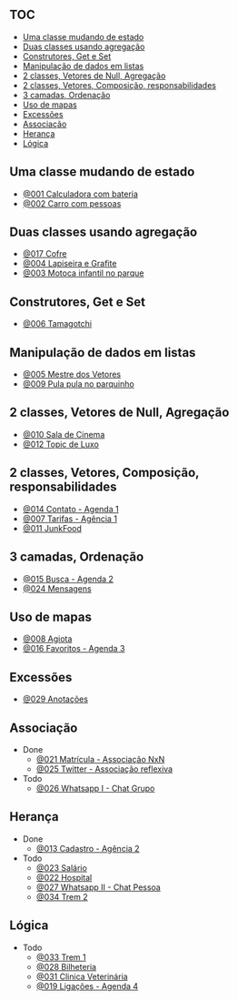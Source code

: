 ## TOC []()

<!--TOC_BEGIN-->
- [Uma classe mudando de estado](#uma-classe-mudando-de-estado)
- [Duas classes usando agregação](#duas-classes-usando-agregação)
- [Construtores, Get e Set](#construtores-get-e-set)
- [Manipulação de dados em listas](#manipulação-de-dados-em-listas)
- [2 classes, Vetores de Null, Agregação](#2-classes-vetores-de-null-agregação)
- [2 classes, Vetores, Composição, responsabilidades](#2-classes-vetores-composição-responsabilidades)
- [3 camadas, Ordenação](#3-camadas-ordenação)
- [Uso de mapas](#uso-de-mapas)
- [Excessões](#excessões)
- [Associação](#associação)
- [Herança](#herança)
- [Lógica](#lógica)

<!--TOC_END-->

## Uma classe mudando de estado

- [@001 Calculadora com bateria](base/001/Readme.md) 
- [@002 Carro com pessoas](base/002/Readme.md) 

## Duas classes usando agregação
- [@017 Cofre](base/017/Readme.md) 
- [@004 Lapiseira e Grafite](base/004/Readme.md) 
- [@003 Motoca infantil no parque](base/003/Readme.md) 

## Construtores, Get e Set

- [@006 Tamagotchi](base/006/Readme.md) 

## Manipulação de dados em listas
- [@005 Mestre dos Vetores](base/005/Readme.md) 
- [@009 Pula pula no parquinho](base/009/Readme.md) 

## 2 classes, Vetores de Null, Agregação
- [@010 Sala de Cinema](base/010/Readme.md) 
- [@012 Topic de Luxo](base/012/Readme.md) 

## 2 classes, Vetores, Composição, responsabilidades
- [@014 Contato - Agenda 1](base/014/Readme.md) 
- [@007 Tarifas - Agência 1](base/007/Readme.md) 
- [@011 JunkFood](base/011/Readme.md) 


## 3 camadas, Ordenação
- [@015 Busca - Agenda 2](base/015/Readme.md) 
- [@024 Mensagens](base/024/Readme.md) 

## Uso de mapas
- [@008 Agiota](base/008/Readme.md) 
- [@016 Favoritos - Agenda 3](base/016/Readme.md) 

## Excessões
- [@029 Anotações](base/029/Readme.md) 

## Associação
- Done
    - [@021 Matrícula - Associação NxN](base/021/Readme.md) 
    - [@025 Twitter - Associação reflexiva](base/025/Readme.md) 
- Todo
    - [@026 Whatsapp I - Chat Grupo](base/026/Readme.md) 

## Herança
- Done
    - [@013 Cadastro - Agência 2](base/013/Readme.md) 
- Todo
    - [@023 Salário](base/023/Readme.md) 
    - [@022 Hospital](base/022/Readme.md) 
    - [@027 Whatsapp II - Chat Pessoa](base/027/Readme.md) 
    - [@034 Trem 2](base/034/Readme.md) 

## Lógica
- Todo
    - [@033 Trem 1](base/033/Readme.md) 
    - [@028 Bilheteria](base/028/Readme.md) 
    - [@031 Clinica Veterinária](base/031/Readme.md) 
    - [@019 Ligações - Agenda 4](base/019/Readme.md) 